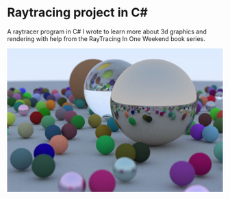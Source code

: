 # Raytracing project in C#

 A raytracer program in C# I wrote to learn more about 3d graphics and rendering with help from the RayTracing In One Weekend book series.

<img src="https://github.com/Ryan7259/raytracing_cs/blob/main/render.JPG?raw=true">
